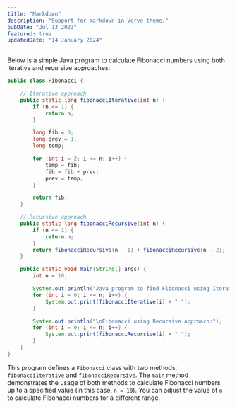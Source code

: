 ```yaml
---
title: "Markdown"
description: "Support for markdown in Verve theme."
pubDate: "Jul 13 2023"
featured: true
updatedDate: "14 January 2024"
---
```


Below is a simple Java program to calculate Fibonacci numbers using both iterative and recursive approaches:

```java
public class Fibonacci {

    // Iterative approach
    public static long fibonacciIterative(int n) {
        if (n <= 1) {
            return n;
        }

        long fib = 0;
        long prev = 1;
        long temp;

        for (int i = 2; i <= n; i++) {
            temp = fib;
            fib = fib + prev;
            prev = temp;
        }

        return fib;
    }

    // Recursive approach
    public static long fibonacciRecursive(int n) {
        if (n <= 1) {
            return n;
        }
        return fibonacciRecursive(n - 1) + fibonacciRecursive(n - 2);
    }

    public static void main(String[] args) {
        int n = 10;

        System.out.println("Java program to find Fibonacci using Iterative approach:");
        for (int i = 0; i <= n; i++) {
            System.out.print(fibonacciIterative(i) + " ");
        }

        System.out.println("\nFibonacci using Recursive approach:");
        for (int i = 0; i <= n; i++) {
            System.out.print(fibonacciRecursive(i) + " ");
        }
    }
}
```

This program defines a `Fibonacci` class with two methods: `fibonacciIterative` and `fibonacciRecursive`. The `main` method demonstrates the usage of both methods to calculate Fibonacci numbers up to a specified value (in this case, `n = 10`). You can adjust the value of `n` to calculate Fibonacci numbers for a different range.
